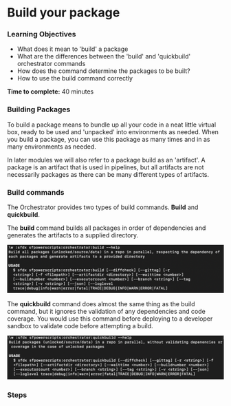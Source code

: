 # Build your package

### **Learning Objectives**

* What does it mean to 'build' a package 
* What are the differences between the 'build' and 'quickbuild' orchestrator commands
* How does the command determine the packages to be built? 
* How to use the build command correctly 

**Time to complete:** 40 minutes

### Building Packages 

To build a package means to bundle up all your code in a neat little virtual box, ready to be used and 'unpacked' into environments as needed. When you build a package, you can use this package as many times and in as many environments as needed. 

In later modules we will also refer to a package build as an 'artifact'. A package is an artifact that is used in pipelines, but all artifacts are not necessarily packages as there can be many different types of artifacts. 

### Build commands

The Orchestrator provides two types of build commands. **Build** and **quickbuild**. 

The **build** command builds all packages in order of dependencies and generates the artifacts to a supplied directory.  

![](../.gitbook/assets/image%20%2847%29.png)

The **quickbuild** command does almost the same thing as the build command, but it ignores the validation of any dependencies and code coverage. You would use this command before deploying to a developer sandbox to validate code before attempting a build. 

![](../.gitbook/assets/image%20%2846%29.png)

### Steps



